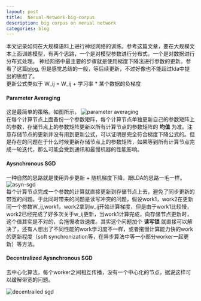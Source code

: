 ```yaml
---
layout: post
title:  Nerual-Network-big-corpus
description: big corpus on nerual network
categories: blog
---
```


本文记录如何在大规模语料上进行神经网络的训练。参考<LDA-big-corpus>这篇文章，要在大规模文本上面训练模型，有两个思路，一个是对模型参数进行分布式，一个是对数据进行分布式处理。
神经网络中最主要的步骤就是使用梯度下降法进行参数的更新。参看了这篇[blog](http://engineering.skymind.io/distributed-deep-learning-part-1-an-introduction-to-distributed-training-of-neural-networks), 但是感觉总结的一般，等后续更新，不过好像也不能超过lda中提出的思想了。  
更新公式类似于
W_ij = W_ij + 学习率 * 某个数据的负梯度


#### Parameter Averaging
这是最简单的策略。如图所示，
![parameter averaging](http://7xpv97.com1.z0.glb.clouddn.com/7dc894da7fa7f3dd22f4aed1789acad6.png)  
在每个计算节点上面备份一个参数矩阵，每个计算节点单独更新自己的参数矩阵上的参数，存储节点上的参数矩阵更新以所有计算节点的参数矩阵的 **均值** 为准。注意存储节点的更新并没有用到更新公式，可以证明是完全符合梯度下降公式的。但是存在的问题在于什么时候更新存储节点上的参数矩阵，如果等到所有计算节点完成一轮迭代，那么可能会受到通讯和最慢机器的性能影响。

#### Aysnchronous SGD
一种自然的思路就是使用异步更新 + 随机梯度下降，跟LDA的思路一毛一样。  
![asyn-sgd](http://7xpv97.com1.z0.glb.clouddn.com/75ace3753e25d236e29f7ccc1e016f2a.png)  
每个计算节点完成一个参数的计算就直接更新到存储节点上去，避免了同步更新的带宽的问题。于此同时带来的问题是读写冲突的问题，假设work1，work2在更新同一个参数W_ij,work1，work2拿到w_ij开始计算梯度，但是由于work1比较慢，work2已经完成了好多次关于w_ij更新，当work1计算完成，向存储节点更新时，这个值其实是不对的，会拖慢收敛速度。其实这个问题加个 **读写锁** 就直接可以解决了，还有人想出了不同性能的work学习度不一样，或者拖慢计算能力快的work的更新程度（soft synchronization等，在异步算法中等一小部分worker一起更新）等方法。


#### Decentralized Aysnchronous SGD
去中心化算法，每个worker之间相互传播，没有一个中心化的节点，据说这样可以缓解带宽的问题。

![decentrailed sgd](http://7xpv97.com1.z0.glb.clouddn.com/7d21877620c31d110342144d5e5f315e.png)
